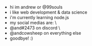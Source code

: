 - hi im andrew or @99souls
- i like web development & data science
- i'm currently learning node.js
- my social medias are: \
- @and#2473 on discord \
- @andcowsheep on everything else
- goodbye! :)
